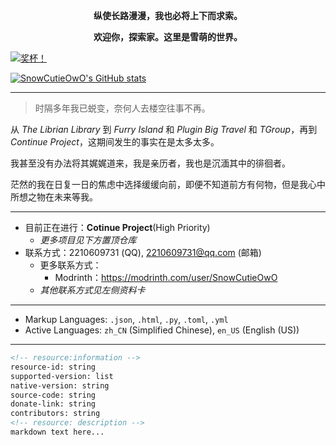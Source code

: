 
<center>

**纵使长路漫漫，我也必将上下而求索。**

**欢迎你，探索家。这里是雪萌的世界。**

</center>

[![奖杯！](https://github-profile-trophy.vercel.app/?username=SnowCutieOwO)](https://github.com/ryo-ma/github-profile-trophy)

[![SnowCutieOwO's GitHub stats](https://github-readme-stats.vercel.app/api?username=SnowCutieOwO)](https://github.com/anuraghazra/github-readme-stats)

---

> 时隔多年我已蜕变，奈何人去楼空往事不再。


从 *The Librian Library* 到 *Furry Island* 和 *Plugin Big Travel* 和 *TGroup*，再到 *Continue Project*，这期间发生的事实在是太多太多。

我甚至没有办法将其娓娓道来，我是亲历者，我也是沉湎其中的徘徊者。

茫然的我在日复一日的焦虑中选择缓缓向前，即便不知道前方有何物，但是我心中所想之物在未来等我。

---

* 目前正在进行：**Cotinue Project**(High Priority)
    * *更多项目见下方置顶仓库*
* 联系方式：2210609731 (QQ), 2210609731@qq.com (邮箱)
    * 更多联系方式：
        * Modrinth：https://modrinth.com/user/SnowCutieOwO 
    * *其他联系方式见左侧资料卡*

---

* Markup Languages: `.json`, `.html`, `.py`, `.toml`, `.yml`
* Active Languages: `zh_CN` (Simplified Chinese), `en_US` (English (US))

---

``` markdown
<!-- resource:information -->
resource-id: string
supported-version: list
native-version: string
source-code: string
donate-link: string
contributors: string
<!-- resource: description -->
markdown text here...
```
